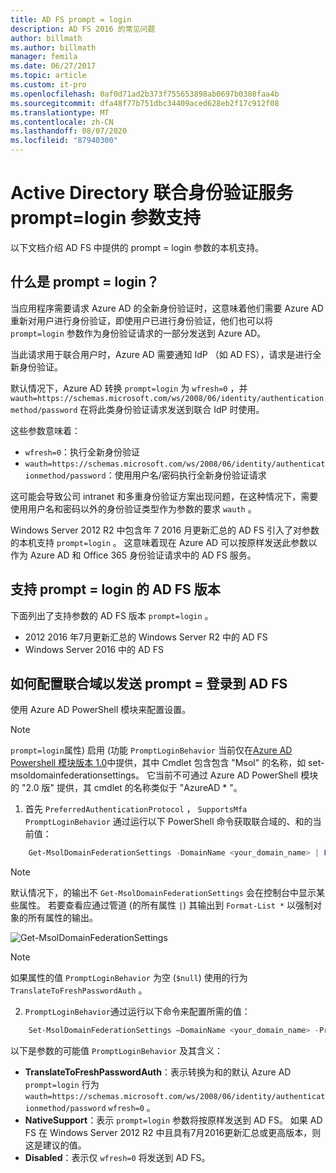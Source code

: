 ```yaml
---
title: AD FS prompt = login
description: AD FS 2016 的常见问题
author: billmath
ms.author: billmath
manager: femila
ms.date: 06/27/2017
ms.topic: article
ms.custom: it-pro
ms.openlocfilehash: 0af0d71ad2b373f755653898ab0697b0308faa4b
ms.sourcegitcommit: dfa48f77b751dbc34409aced628eb2f17c912f08
ms.translationtype: MT
ms.contentlocale: zh-CN
ms.lasthandoff: 08/07/2020
ms.locfileid: "87940300"
---
```

# <a name="active-directory-federation-services-promptlogin-parameter-support"></a>Active Directory 联合身份验证服务 prompt=login 参数支持

以下文档介绍 AD FS 中提供的 prompt = login 参数的本机支持。

## <a name="what-is-promptlogin"></a>什么是 prompt = login？

当应用程序需要请求 Azure AD 的全新身份验证时，这意味着他们需要 Azure AD 重新对用户进行身份验证，即使用户已进行身份验证，他们也可以将 `prompt=login` 参数作为身份验证请求的一部分发送到 Azure AD。

当此请求用于联合用户时，Azure AD 需要通知 IdP （如 AD FS），请求是进行全新身份验证。

默认情况下，Azure AD 转换 `prompt=login` 为 `wfresh=0` ，并 `wauth=https://schemas.microsoft.com/ws/2008/06/identity/authenticationmethod/password` 在将此类身份验证请求发送到联合 IdP 时使用。

这些参数意味着：

- `wfresh=0`：执行全新身份验证
- `wauth=https://schemas.microsoft.com/ws/2008/06/identity/authenticationmethod/password`：使用用户名/密码执行全新身份验证请求

这可能会导致公司 intranet 和多重身份验证方案出现问题，在这种情况下，需要使用用户名和密码以外的身份验证类型作为参数的要求 `wauth` 。

Windows Server 2012 R2 中包含年 7 2016 月更新汇总的 AD FS 引入了对参数的本机支持 `prompt=login` 。 这意味着现在 Azure AD 可以按原样发送此参数以作为 Azure AD 和 Office 365 身份验证请求中的 AD FS 服务。

## <a name="ad-fs-versions-that-support-promptlogin"></a>支持 prompt = login 的 AD FS 版本

下面列出了支持参数的 AD FS 版本 `prompt=login` 。

- 2012 2016 年7月更新汇总的 Windows Server R2 中的 AD FS
- Windows Server 2016 中的 AD FS

## <a name="how-to-configure-a-federated-domain-to-send-promptlogin-to-ad-fs"></a>如何配置联合域以发送 prompt = 登录到 AD FS

使用 Azure AD PowerShell 模块来配置设置。

> [!NOTE]
> `prompt=login`属性) 启用 (功能 `PromptLoginBehavior` 当前仅在[Azure AD Powershell 模块版本 1.0](https://connect.microsoft.com/site1164/Downloads/DownloadDetails.aspx?DownloadID=59185)中提供，其中 Cmdlet 包含包含 "Msol" 的名称，如 set-msoldomainfederationsettings。  它当前不可通过 Azure AD PowerShell 模块的 "2.0 版" 提供，其 cmdlet 的名称类似于 "AzureAD \* "。

1. 首先 `PreferredAuthenticationProtocol` ， `SupportsMfa` `PromptLoginBehavior` 通过运行以下 PowerShell 命令获取联合域的、和的当前值：

```powershell
    Get-MsolDomainFederationSettings -DomainName <your_domain_name> | Format-List *
```

> [!NOTE]
> 默认情况下，的输出不 `Get-MsolDomainFederationSettings` 会在控制台中显示某些属性。 若要查看应通过管道 (的所有属性 `|`) 其输出到 `Format-List *` 以强制对象的所有属性的输出。

![Get-MsolDomainFederationSettings](media/AD-FS-Prompt-Login/GetMsol.png)

> [!NOTE]
> 如果属性的值 `PromptLoginBehavior` 为空 (`$null`) 使用的行为 `TranslateToFreshPasswordAuth` 。

2. `PromptLoginBehavior`通过运行以下命令来配置所需的值：

```powershell
    Set-MsolDomainFederationSettings –DomainName <your_domain_name> -PreferredAuthenticationProtocol <current_value_from_step1> -SupportsMfa <current_value_from_step1> -PromptLoginBehavior <TranslateToFreshPasswordAuth|NativeSupport|Disabled>
```

以下是参数的可能值 `PromptLoginBehavior` 及其含义：

- **TranslateToFreshPasswordAuth**：表示转换为和的默认 Azure AD `prompt=login` 行为 `wauth=https://schemas.microsoft.com/ws/2008/06/identity/authenticationmethod/password` `wfresh=0` 。
- **NativeSupport**：表示 `prompt=login` 参数将按原样发送到 AD FS。 如果 AD FS 在 Windows Server 2012 R2 中且具有7月2016更新汇总或更高版本，则这是建议的值。
- **Disabled**：表示仅 `wfresh=0` 将发送到 AD FS。
